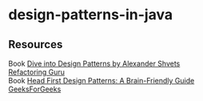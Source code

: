 # design-patterns-in-java



## Resources
Book [Dive into Design Patterns by Alexander Shvets](https://refactoring.guru/design-patterzns/book)
<br>
[Refactoring Guru](refactoring.guru/design-patterns)
<br>
Book [Head First Design Patterns: A Brain-Friendly Guide](https://www.amazon.com/Head-First-Design-Patterns-Brain-Friendly/dp/0596007124)<br>
[GeeksForGeeks](geeksforgeeks.org/software-design-patterns)
<br>
